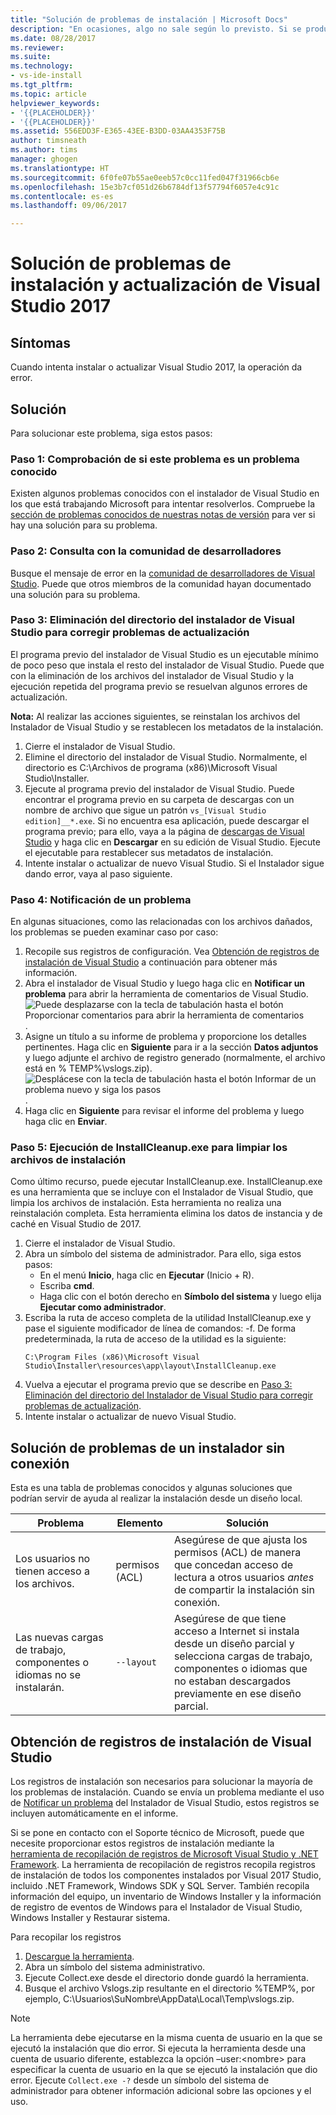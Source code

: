 ```yaml
---
title: "Solución de problemas de instalación | Microsoft Docs"
description: "En ocasiones, algo no sale según lo previsto. Si se produce un error en la actualización o instalación de Visual Studio, esta página puede ayudarle."
ms.date: 08/28/2017
ms.reviewer: 
ms.suite: 
ms.technology:
- vs-ide-install
ms.tgt_pltfrm: 
ms.topic: article
helpviewer_keywords:
- '{{PLACEHOLDER}}'
- '{{PLACEHOLDER}}'
ms.assetid: 556EDD3F-E365-43EE-B3DD-03AA4353F75B
author: timsneath
ms.author: tims
manager: ghogen
ms.translationtype: HT
ms.sourcegitcommit: 6f0fe07b55ae0eeb57c0cc11fed047f31966cb6e
ms.openlocfilehash: 15e3b7cf051d26b6784df13f57794f6057e4c91c
ms.contentlocale: es-es
ms.lasthandoff: 09/06/2017

---
```

# <a name="troubleshooting-visual-studio-2017-installation-and-upgrade-issues"></a>Solución de problemas de instalación y actualización de Visual Studio 2017

## <a name="symptoms"></a>Síntomas
Cuando intenta instalar o actualizar Visual Studio 2017, la operación da error.

## <a name="workaround"></a>Solución
Para solucionar este problema, siga estos pasos:

### <a name="step-1---check-whether-this-problem-is-a-known-issue"></a>Paso 1: Comprobación de si este problema es un problema conocido
Existen algunos problemas conocidos con el instalador de Visual Studio en los que está trabajando Microsoft para intentar resolverlos. Compruebe la [sección de problemas conocidos de nuestras notas de versión](https://www.visualstudio.com/news/releasenotes/vs2017-knownissues) para ver si hay una solución para su problema.

### <a name="step-2---check-with-the-developer-community"></a>Paso 2: Consulta con la comunidad de desarrolladores
Busque el mensaje de error en la [comunidad de desarrolladores de Visual Studio](https://developercommunity.visualstudio.com/spaces/8/index.html). Puede que otros miembros de la comunidad hayan documentado una solución para su problema.

### <a name="step-3---delete-the-visual-studio-installer-directory-to-fix-upgrade-problems"></a>Paso 3: Eliminación del directorio del instalador de Visual Studio para corregir problemas de actualización
El programa previo del instalador de Visual Studio es un ejecutable mínimo de poco peso que instala el resto del instalador de Visual Studio. Puede que con la eliminación de los archivos del instalador de Visual Studio y la ejecución repetida del programa previo se resuelvan algunos errores de actualización.

**Nota:** Al realizar las acciones siguientes, se reinstalan los archivos del Instalador de Visual Studio y se restablecen los metadatos de la instalación.

1. Cierre el instalador de Visual Studio.
2. Elimine el directorio del instalador de Visual Studio. Normalmente, el directorio es C:\Archivos de programa (x86)\Microsoft Visual Studio\Installer.
3. Ejecute al programa previo del instalador de Visual Studio. Puede encontrar el programa previo en su carpeta de descargas con un nombre de archivo que sigue un patrón ```vs_[Visual Studio edition]__*.exe```. Si no encuentra esa aplicación, puede descargar el programa previo; para ello, vaya a la página de [descargas de Visual Studio](https://www.visualstudio.com/downloads/) y haga clic en **Descargar** en su edición de Visual Studio. Ejecute el ejecutable para restablecer sus metadatos de instalación.
4. Intente instalar o actualizar de nuevo Visual Studio. Si el Instalador sigue dando error, vaya al paso siguiente.

### <a name="step-4---report-a-problem"></a>Paso 4: Notificación de un problema
En algunas situaciones, como las relacionadas con los archivos dañados, los problemas se pueden examinar caso por caso:

1. Recopile sus registros de configuración. Vea [Obtención de registros de instalación de Visual Studio](#how-to-get-the-visual-studio-installation-logs) a continuación para obtener más información.
2. Abra el instalador de Visual Studio y luego haga clic en **Notificar un problema** para abrir la herramienta de comentarios de Visual Studio.
![Puede desplazarse con la tecla de tabulación hasta el botón Proporcionar comentarios para abrir la herramienta de comentarios](media/report-a-problem.png).
3. Asigne un título a su informe de problema y proporcione los detalles pertinentes. Haga clic en **Siguiente** para ir a la sección **Datos adjuntos** y luego adjunte el archivo de registro generado (normalmente, el archivo está en % TEMP%\vslogs.zip).
![Desplácese con la tecla de tabulación hasta el botón Informar de un problema nuevo y siga los pasos](media/problem-report-details.png).
4. Haga clic en **Siguiente** para revisar el informe del problema y luego haga clic en **Enviar**.

### <a name="step-5---run-installcleanupexe-to-clean-up-installation-files"></a>Paso 5: Ejecución de InstallCleanup.exe para limpiar los archivos de instalación
Como último recurso, puede ejecutar InstallCleanup.exe. InstallCleanup.exe es una herramienta que se incluye con el Instalador de Visual Studio, que limpia los archivos de instalación. Esta herramienta no realiza una reinstalación completa. Esta herramienta elimina los datos de instancia y de caché en Visual Studio de 2017.

1. Cierre el instalador de Visual Studio.
2. Abra un símbolo del sistema de administrador. Para ello, siga estos pasos:
   * En el menú **Inicio**, haga clic en **Ejecutar** (Inicio + R).
   * Escriba **cmd**.
   * Haga clic con el botón derecho en **Símbolo del sistema** y luego elija **Ejecutar como administrador**.
3. Escriba la ruta de acceso completa de la utilidad InstallCleanup.exe y pase el siguiente modificador de línea de comandos: -f. De forma predeterminada, la ruta de acceso de la utilidad es la siguiente:
   ```
   C:\Program Files (x86)\Microsoft Visual Studio\Installer\resources\app\layout\InstallCleanup.exe
   ```
4. Vuelva a ejecutar el programa previo que se describe en [Paso 3: Eliminación del directorio del Instalador de Visual Studio para corregir problemas de actualización](#step-3--delete-the-visual-studio-installer-directory-to-fix-upgrade-problems).
5. Intente instalar o actualizar de nuevo Visual Studio.

## <a name="how-to-troubleshoot-an-offline-installer"></a>Solución de problemas de un instalador sin conexión
Esta es una tabla de problemas conocidos y algunas soluciones que podrían servir de ayuda al realizar la instalación desde un diseño local.

| Problema       | Elemento                   | Solución |
| ----------- | ---------------------- | -------- |
| Los usuarios no tienen acceso a los archivos. | permisos (ACL) | Asegúrese de que ajusta los permisos (ACL) de manera que concedan acceso de lectura a otros usuarios *antes* de compartir la instalación sin conexión. |
| Las nuevas cargas de trabajo, componentes o idiomas no se instalarán.  | `--layout`  | Asegúrese de que tiene acceso a Internet si instala desde un diseño parcial y selecciona cargas de trabajo, componentes o idiomas que no estaban descargados previamente en ese diseño parcial. |

## <a name="how-to-get-the-visual-studio-installation-logs"></a>Obtención de registros de instalación de Visual Studio
Los registros de instalación son necesarios para solucionar la mayoría de los problemas de instalación. Cuando se envía un problema mediante el uso de [Notificar un problema](../ide/how-to-report-a-problem-with-visual-studio-2017.md) del Instalador de Visual Studio, estos registros se incluyen automáticamente en el informe.

Si se pone en contacto con el Soporte técnico de Microsoft, puede que necesite proporcionar estos registros de instalación mediante la [herramienta de recopilación de registros de Microsoft Visual Studio y .NET Framework](https://aka.ms/vscollect). La herramienta de recopilación de registros recopila registros de instalación de todos los componentes instalados por Visual 2017 Studio, incluido .NET Framework, Windows SDK y SQL Server. También recopila información del equipo, un inventario de Windows Installer y la información de registro de eventos de Windows para el Instalador de Visual Studio, Windows Installer y Restaurar sistema.

Para recopilar los registros

1. [Descargue la herramienta](https://aka.ms/vscollect).
2. Abra un símbolo del sistema administrativo.
3. Ejecute Collect.exe desde el directorio donde guardó la herramienta.
4. Busque el archivo Vslogs.zip resultante en el directorio %TEMP%, por ejemplo, C:\Usuarios\SuNombre\AppData\Local\Temp\vslogs.zip.

> [!NOTE]
> La herramienta debe ejecutarse en la misma cuenta de usuario en la que se ejecutó la instalación que dio error. Si ejecuta la herramienta desde una cuenta de usuario diferente, establezca la opción –user:\<nombre\> para especificar la cuenta de usuario en la que se ejecutó la instalación que dio error. Ejecute `Collect.exe -?` desde un símbolo del sistema de administrador para obtener información adicional sobre las opciones y el uso.

